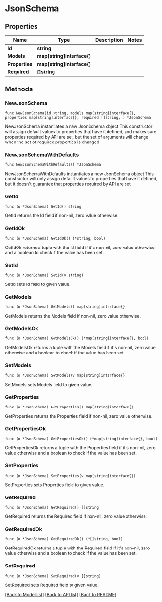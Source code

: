 # JsonSchema

## Properties

Name | Type | Description | Notes
------------ | ------------- | ------------- | -------------
**Id** | **string** |  | 
**Models** | **map[string]interface{}** |  | 
**Properties** | **map[string]interface{}** |  | 
**Required** | **[]string** |  | 

## Methods

### NewJsonSchema

`func NewJsonSchema(id string, models map[string]interface{}, properties map[string]interface{}, required []string, ) *JsonSchema`

NewJsonSchema instantiates a new JsonSchema object
This constructor will assign default values to properties that have it defined,
and makes sure properties required by API are set, but the set of arguments
will change when the set of required properties is changed

### NewJsonSchemaWithDefaults

`func NewJsonSchemaWithDefaults() *JsonSchema`

NewJsonSchemaWithDefaults instantiates a new JsonSchema object
This constructor will only assign default values to properties that have it defined,
but it doesn't guarantee that properties required by API are set

### GetId

`func (o *JsonSchema) GetId() string`

GetId returns the Id field if non-nil, zero value otherwise.

### GetIdOk

`func (o *JsonSchema) GetIdOk() (*string, bool)`

GetIdOk returns a tuple with the Id field if it's non-nil, zero value otherwise
and a boolean to check if the value has been set.

### SetId

`func (o *JsonSchema) SetId(v string)`

SetId sets Id field to given value.


### GetModels

`func (o *JsonSchema) GetModels() map[string]interface{}`

GetModels returns the Models field if non-nil, zero value otherwise.

### GetModelsOk

`func (o *JsonSchema) GetModelsOk() (*map[string]interface{}, bool)`

GetModelsOk returns a tuple with the Models field if it's non-nil, zero value otherwise
and a boolean to check if the value has been set.

### SetModels

`func (o *JsonSchema) SetModels(v map[string]interface{})`

SetModels sets Models field to given value.


### GetProperties

`func (o *JsonSchema) GetProperties() map[string]interface{}`

GetProperties returns the Properties field if non-nil, zero value otherwise.

### GetPropertiesOk

`func (o *JsonSchema) GetPropertiesOk() (*map[string]interface{}, bool)`

GetPropertiesOk returns a tuple with the Properties field if it's non-nil, zero value otherwise
and a boolean to check if the value has been set.

### SetProperties

`func (o *JsonSchema) SetProperties(v map[string]interface{})`

SetProperties sets Properties field to given value.


### GetRequired

`func (o *JsonSchema) GetRequired() []string`

GetRequired returns the Required field if non-nil, zero value otherwise.

### GetRequiredOk

`func (o *JsonSchema) GetRequiredOk() (*[]string, bool)`

GetRequiredOk returns a tuple with the Required field if it's non-nil, zero value otherwise
and a boolean to check if the value has been set.

### SetRequired

`func (o *JsonSchema) SetRequired(v []string)`

SetRequired sets Required field to given value.



[[Back to Model list]](../README.md#documentation-for-models) [[Back to API list]](../README.md#documentation-for-api-endpoints) [[Back to README]](../README.md)


